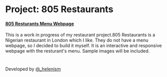 # Project: 805 Restaurants

#### [805 Resturants Menu Webpage](https://github.com/helenism/project-805-restaurants/blob/master/805-restaurants-menu.html)
This is a work in progress of my restaurant project.805 Restaurants is a Nigerian restaurant in London which I like. They do not have a menu webpage, so I decided to build it myself. It is an interactive and responsive webpage with the resturant's menu. Sample images will be included.

#
Developed by [@_helenism](https://twitter.com/_helenism)
